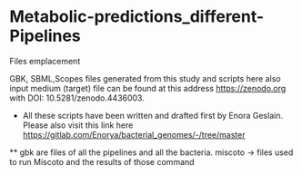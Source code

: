 # Metabolic-predictions_different-Pipelines

Files emplacement

GBK, SBML,Scopes files generated from this study and scripts here also input medium (target) file can be found at this address https://zenodo.org with DOI: 10.5281/zenodo.4436003.

* All these scripts have been written and drafted first by Enora Geslain. Please also visit this link here https://gitlab.com/Enorya/bacterial_genomes/-/tree/master

** gbk are files of all the pipelines and all the bacteria.
miscoto -> files used to run Miscoto and the results of those command

